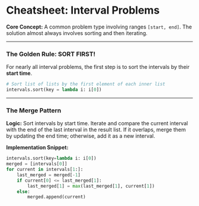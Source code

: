 
# Cheatsheet: Interval Problems

**Core Concept:** A common problem type involving ranges `[start, end]`. The solution almost always involves sorting and then iterating.

---

### The Golden Rule: SORT FIRST!

For nearly all interval problems, the first step is to sort the intervals by their **start time**.

```python
# Sort list of lists by the first element of each inner list
intervals.sort(key = lambda i: i[0])
```

---

### The Merge Pattern

**Logic:** Sort intervals by start time. Iterate and compare the current interval with the end of the last interval in the result list. If it overlaps, merge them by updating the end time; otherwise, add it as a new interval.

**Implementation Snippet:**
```python
intervals.sort(key=lambda i: i[0])
merged = [intervals[0]]
for current in intervals[1:]:
    last_merged = merged[-1]
    if current[0] <= last_merged[1]:
        last_merged[1] = max(last_merged[1], current[1])
    else:
        merged.append(current)
```
